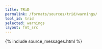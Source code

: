 ```yaml
---
title: TRiD
permalink: /formats/sources/trid/warnings/
tool_id: trid
selected: warnings
layout: fmt_src
---
```


{% include source_messages.html %}

